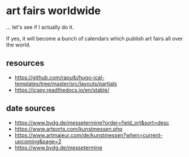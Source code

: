 # art fairs worldwide

... let's see if I actually do it.

If yes, it will become a bunch of calendars which publish art fairs all over the world.


## resources

- https://github.com/raoulb/hugo-ical-templates/tree/master/src/layouts/partials
- https://icspy.readthedocs.io/en/stable/


## date sources

- https://www.bvdg.de/messetermine?order=field_ort&sort=desc
- https://www.artports.com/kunstmessen.php
- https://www.artmajeur.com/de/kunstmessen?when=current-upcoming&page=2
- https://www.bvdg.de/messetermine
